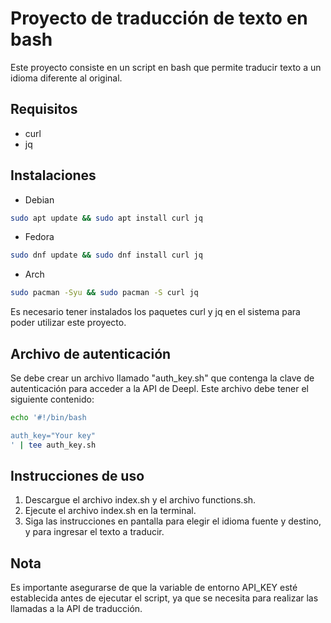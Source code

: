 # Proyecto de traducción de texto en bash

Este proyecto consiste en un script en bash que permite traducir texto a un idioma diferente al original.

## Requisitos
- curl
- jq

## Instalaciones

- Debian
```bash
sudo apt update && sudo apt install curl jq
```

- Fedora
```bash
sudo dnf update && sudo dnf install curl jq
```

- Arch
```bash
sudo pacman -Syu && sudo pacman -S curl jq
```

Es necesario tener instalados los paquetes curl y jq en el sistema para poder utilizar este proyecto.

## Archivo de autenticación

Se debe crear un archivo llamado "auth_key.sh" que contenga la clave de autenticación para acceder a la API de Deepl. Este archivo debe tener el siguiente contenido:

```bash
echo '#!/bin/bash                                                                                                                                                main

auth_key="Your key"
' | tee auth_key.sh
```

## Instrucciones de uso
1. Descargue el archivo index.sh y el archivo functions.sh.
2. Ejecute el archivo index.sh en la terminal.
3. Siga las instrucciones en pantalla para elegir el idioma fuente y destino, y para ingresar el texto a traducir.

## Nota
Es importante asegurarse de que la variable de entorno API_KEY esté establecida antes de ejecutar el script, ya que se necesita para realizar las llamadas a la API de traducción.
